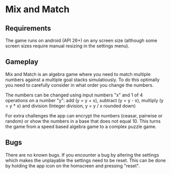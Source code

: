 # Mix and Match
Requirements
------------
The game runs on android (API 26+) on any screen size (although some screen sizes require manual resizing in the settings menu).

Gameplay
--------
Mix and Match is an algebra game where you need to match multiple numbers against a multiple goal stacks simulatiously.
To do this optimally you need to carefully consider in what order you change the numbers.

The numbers can be changed using input numbers "x" and 1 of 4 operations on a number "y": add (y = y + x), subtract (y = y - x), multiply (y = y * x) and division (Integer division, y = y / x rounded down)

For extra challenges the app can encrypt the numbers (ceasar, pairwise or random) or show the numbers in a base that does not equal 10. This turns the game from a speed based algebra game to a complex puzzle game.

Bugs
----
There are no known bugs. If you encounter a bug by altering the settings which makes the unplayable the settings need to be reset. This can be done by holding the app icon on the homscreen and pressing "reset".
